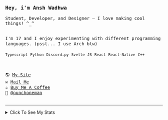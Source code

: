<samp href="https://anshwadhwa.vercel.app">
    <h3>Hey, i'm Ansh Wadhwa</h3>
    <p>Student, Developer, and Designer — I love making cool things! ^_^</p>
    <br />
    I'm 17 and I enjoy experimenting with different programming languages. (psst... I use Arch btw)
    <br />
    <br />
    <code>Typescript</code> <code>Python</code> <code>Discord.py</code> <code>Svelte</code> <code>JS</code> <code>React</code> <code>React-Native</code> <code>C++</code>
    <br />
    <br />
    <h2></h2>
    🌎 <a href="https://simplystudios.github.io/anshwadhwa" target="_blank">My Site</a>
    <br/>
    ✉️ <a href="mailto:work.awadhwa@gmail.com" target="_blank">Mail Me</a>
    <br/>
    ☕️ <a href="https://buymeacoffee/anshwadhwa8" target="_blank">Buy Me A Coffee</a>
    <br/>
    👤 <a href="https://discord.com/users/600278222428438559" target="_blank">@punchoneman</a>
</samp>


<br />
<br />
<hr />
<details>
<summary> Click To See My Stats </summary>
<br />
<br />

<!--START_SECTION:waka-->
![Code Time](http://img.shields.io/badge/Code%20Time-491%20hrs%2052%20mins-blue)

![Profile Views](http://img.shields.io/badge/Profile%20Views-0-blue)

![Lines of code](https://img.shields.io/badge/From%20Hello%20World%20I%27ve%20Written-525.6%20thousand%20lines%20of%20code-blue)

**🐱 My GitHub Data** 

> 📦 213.9 kB Used in GitHub's Storage 
 > 
> 🏆 125 Contributions in the Year 2025
 > 
> 🚫 Not Opted to Hire
 > 
> 📜 49 Public Repositories 
 > 
> 🔑 8 Private Repositories 
 > 
**I'm an Early 🐤** 

```text
🌞 Morning                157 commits         ████░░░░░░░░░░░░░░░░░░░░░   17.70 % 
🌆 Daytime                348 commits         ██████████░░░░░░░░░░░░░░░   39.23 % 
🌃 Evening                343 commits         ██████████░░░░░░░░░░░░░░░   38.67 % 
🌙 Night                  39 commits          █░░░░░░░░░░░░░░░░░░░░░░░░   04.40 % 
```
📅 **I'm Most Productive on Saturday** 

```text
Monday                   107 commits         ███░░░░░░░░░░░░░░░░░░░░░░   12.06 % 
Tuesday                  120 commits         ███░░░░░░░░░░░░░░░░░░░░░░   13.53 % 
Wednesday                136 commits         ████░░░░░░░░░░░░░░░░░░░░░   15.33 % 
Thursday                 104 commits         ███░░░░░░░░░░░░░░░░░░░░░░   11.72 % 
Friday                   155 commits         ████░░░░░░░░░░░░░░░░░░░░░   17.47 % 
Saturday                 173 commits         █████░░░░░░░░░░░░░░░░░░░░   19.50 % 
Sunday                   92 commits          ███░░░░░░░░░░░░░░░░░░░░░░   10.37 % 
```


📊 **This Week I Spent My Time On** 

```text
🕑︎ Time Zone: Asia/Kolkata

💬 Programming Languages: 
TypeScript               19 hrs 59 mins      ████████████████████████░   94.32 % 
JSON                     50 mins             █░░░░░░░░░░░░░░░░░░░░░░░░   03.93 % 
Markdown                 11 mins             ░░░░░░░░░░░░░░░░░░░░░░░░░   00.91 % 
JavaScript               10 mins             ░░░░░░░░░░░░░░░░░░░░░░░░░   00.83 % 
TSConfig                 0 secs              ░░░░░░░░░░░░░░░░░░░░░░░░░   00.01 % 

🔥 Editors: 
Zed                      21 hrs 11 mins      █████████████████████████   100.00 % 

🐱‍💻 Projects: 
lmp                      21 hrs 7 mins       █████████████████████████   99.67 % 
pomo                     4 mins              ░░░░░░░░░░░░░░░░░░░░░░░░░   00.33 % 

💻 Operating System: 
Linux                    21 hrs 11 mins      █████████████████████████   100.00 % 
```

**I Mostly Code in Python** 

```text
Python                   10 repos            ██████░░░░░░░░░░░░░░░░░░░   22.73 % 
JavaScript               7 repos             ████░░░░░░░░░░░░░░░░░░░░░   15.91 % 
CSS                      5 repos             ███░░░░░░░░░░░░░░░░░░░░░░   11.36 % 
Svelte                   5 repos             ███░░░░░░░░░░░░░░░░░░░░░░   11.36 % 
TypeScript               4 repos             ██░░░░░░░░░░░░░░░░░░░░░░░   09.09 % 
```



**Timeline**

![Lines of Code chart](https://raw.githubusercontent.com/simplystudios/simplystudios/main/assets/bar_graph.png)


 Last Updated on 14/06/2025 18:48:47 UTC
<!--END_SECTION:waka-->
</details>
